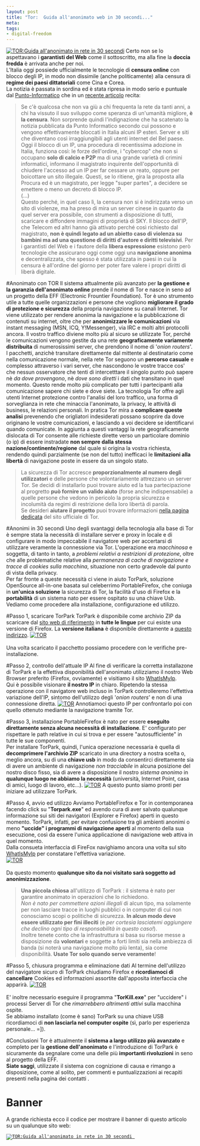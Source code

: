 ```yaml
--- 
layout: post
title: "Tor:  Guida all'anonimato web in 30 secondi..."
meta: 
tags:
- digital-freedom
---
```

[![TOR:Guida all'anonimato in rete in 30 secondi](http://www.lastknight.com/download/tor_banner.png)](http://www.lastknight.com/tor/)
Certo non se lo aspettavano i **garantisti del Web** come il sottoscritto, ma alla fine la **doccia fredda** è arrivata anche per noi.  
L'Italia oggi possiede ufficialmente le tecnologie di<strong> censura online</strong> con blocco degli IP, in modo non dissimile (anche politicamente) alla censura di <strong>regime dei paesi dittatoriali</strong> come Cina e Corea.  
La notizia è passata in sordina ed è stata ripresa in modo serio e puntuale dal [Punto-Informatico](http://punto-informatico.it/p.asp?i=57671&r=PI) che in un [recente articolo](http://punto-informatico.it/p.asp?i=57671&r=PI) recita:
> Se c'è qualcosa che non va giù a chi frequenta la rete da tanti anni, a chi ha vissuto il suo sviluppo come speranza di un'umanità migliore, <strong>è la censura</strong>. Non sorprende quindi l'indignazione che ha scatenato la notizia pubblicata da Punto Informatico secondo cui possono e vengono effettivamente bloccati in Italia alcuni IP esteri. Server e siti che diventano così irraggiungibili agli utenti internet del Bel paese.<br>
> Oggi il blocco di un IP, una procedura di recentissima adozione in Italia, funziona così: le forze dell'ordine, i "cybercop" che non si occupano <strong>solo di calcio e P2P</strong> ma di una grande varietà di crimini informatici, informano il magistrato inquirente dell'opportunità di chiudere l'accesso ad un IP per far cessare un reato, oppure per boicottare un sito illegale. Questi, se lo ritiene, gira la proposta alla Procura ed è un magistrato, per legge "super partes", a decidere se emettere o meno un decreto di blocco IP.<br>
> (...)<br>
>Questo perché, in quel caso lì, la censura non si è indirizzata verso un sito di violenze, ma ha preso di mira un server cinese in quanto da quel server era possibile, con strumenti a disposizione di tutti, scaricare e diffondere immagini di proprietà di SKY. Il blocco dell'IP, che Telecom ed altri hanno già attivato perché così richiesto dal magistrato, <strong>non è quindi legato ad un abietto caso di violenza su bambini ma ad una questione di diritti d'autore e diritti televisivi</strong>.
Per i garantisti del Web e i fautore della **libera espressione** esistono però tecnologie che assicurano oggi come oggi una **navigazione anonima** e decentralizzata, che spesso è stata utilizzata in paesi in cui la censura è all'ordine del giorno per poter fare valere i propri diritti di liberà digitale.

#Anonimato con TOR
Il sistema attualmente più avanzato per **la gestione e la garanzia dell'anonimato online** prende il nome di Tor e nasce in seno ad un progetto della EFF (Electronic Frountier Foundation).
Tor è uno strumento utile a tutte quelle organizzazioni e persone che vogliono **migliorare il grado di protezione e sicurezza** della propria navigazione su canali Internet. Tor viene utilizzato per rendere anonima la navigazione e la pubblicazione di contenuti su internet, oltre che per **anonimizzare le comunicazioni** via instant messaging (MSN, ICQ, Y!Messenger), via IRC e molti altri protocolli ancora. 
Il vostro traffico diviene molto più al sicuro se utilizzate Tor, perché le comunicazioni vengono gestite da una rete **geograficamente variamente distribuita** di numerosissimi server, che prendono il nome di '*onion routers*'. I pacchetti, anzichè transitare direttamente dal mittente al destinatario come nella comunicazione normale, nella rete Tor seguono un **percorso casuale** e complesso attraverso i vari server, che nascondono le vostre tracce cos' che nessun osservatore che tenti di intercetttare il singolo punto può sapere nè *da dove provengono*, nè *dove sono diretti* i dati che transitano in quel momento. 
Questo rende molto più complicato per tutti i partecipanti alla comunicazione sapere chi siete e dove siete. La tecnologia Tor offre agli utenti Internet protezione contro l'analisi del loro traffico, una forma di sorveglianza in rete che minaccia l'anonimato, la privacy, le attività di business, le relazioni personali.
In pratica Tor mira a **complicare queste analisi** prevenendo che origliatori indesiderati possano scoprire da dove originano le vostre comunicazioni, e lasciando a voi decidere se identificarvi quando comunicate. In aggiunta a questi vantaggi la rete geograficamente dislocata di Tor consente alle richieste dirette verso un particolare dominio (o ip) di essere instradate **non sempre dalla stessa nazione/continente/regione** dal quale si origina la vostra richiesta, rendendo quindi parzialmente (se non del tutto) inefficaci le **limitazioni alla libertà** di navigazione poste in essere da un singolo stato.
> La sicurezza di Tor accresce **proporzionalmente al numero degli utilizzatori** e delle persone che volontariamente attrezzano un server Tor. Se decidi di installarlo puoi trovare aiuto ed la tua partecipazione al progretto **può fornire un valido aiuto** (forse anche indispensabile) a quelle persone che vedono in pericolo la propria sicurezza e incolumità da regimi di restrizione della loro libertà di parola.<br>
> Se desideri **aiutare il progetto** puoi trovare informazioni [nella pagina dedicata](http://tor.eff.org/volunteer.html.it) del sito ufficiale di Tor.

#Anonimi in 30 secondi
Uno degli svantaggi della tecnologia alla base di Tor è sempre stata la necessità di installare server e proxy in locale e di configurare in modo impeccabile il navigatore web per accertarsi di utilizzare veramente la connessione via Tor.
L'operazione era *macchinosa* e soggetta, di tanto in tanto, a *problemi relativi a restrizioni di protezione*, oltre che alle problematiche relative alla *permanenza di cache di navigazione e tracce di cookies sulla macchina*, situazione non certo gradevole dal punto di vista della privacy.  
Per far fronte a queste necessità ci viene in aiuto TorPark, soluzione OpenSource all-in-one basata sul celeberrimo PortableFirefox, che coniuga in **un'unica soluzione** la sicurezza di Tor, la facilità d'uso di Firefox e la **portabilità** di un sistema nato per essere ospitato su una chiave Usb.
Vediamo come procedere alla installazione, configurazione ed utilizzo.

#Passo 1, scaricare TorPark
TorPark è disponibile come archivio ZIP da scaricare dal [sito web di riferimento](http://www.freehaven.net/~arrakis/) in **tutte le lingue** per cui esiste una versione di Firefox. La **versione italiana** è disponibile direttamente a [questo indirizzo](http://www.freehaven.net/~arrakis/release/torpark_italian.zip).
[![TOR](/download/thumb-20060205_tor_1.jpg)](http://www.lastknight.com/download/20060205_tor_1.jpg)<br><br>
Una volta scaricato il pacchetto possiamo procedere con le verifiche pre-installazione.

#Passo 2, controllo dell'attuale IP
Al fine di verificare la corretta installazone di TorPark e la effettiva disponibilità dell'anonimato utilizziamo il nostro Web Browser preferito (Firefox, ovviamente) e visitiamo il sito [WhatIsMyIp](http://www.whatismyip.com).  
Qui è possibile visionare **il nostro IP** in chiaro. Ripetendo la stessa operazione con il navigatore web incluso in TorPark controlleremo l'effettiva variazione dell'IP, sintomo dell'utilizzo degli '*onion routers*' e non di una connessione diretta.
[![TOR](/download/thumb-20060205_tor_2.jpg)](http://www.lastknight.com/download/20060205_tor_2.jpg)
Annotiamoci questo IP per confrontarlo poi con quello ottenuto mediante la navigazione tramite Tor.

#Passo 3, installazione
PortableFirefox è nato per essere **eseguito direttamente senza alcuna necessità di installazione**. E' configurato per rispettare le path relative in cui si trova e per essere "autosufficiente" in tutte le sue componenti.  
Per installare TorPark, quindi, l'unica operazione necessaria è quella di **decomprimere l'archivio ZIP** scaricato in una directory a nostra scelta o, meglio ancora, su di una **chiave usb** in modo da consentirci direttamente sia di avere un ambiente di navigazione *non tracciabile* in alcuna posizione del nostro disco fisso, sia di avere a disposizione il nostro *sistema anonimo* in **qualunque luogo ne abbiamo la necessità** (università, Internet Point, casa di amici, luogo di lavoro, etc...).
[![TOR](/download/thumb-20060205_tor_3.jpg)](http://www.lastknight.com/download/20060205_tor_3.jpg) 
A questo punto siamo pronti per iniziare ad utilizzare TorPark.

#Passo 4, avvio ed utilizzo
Avviamo PortableFirefox e Tor in contemporanea facendo click su "**Torpark.exe**" ed avendo cura di aver salvato qualunque informazione sui siti dei navigatori (Explorer e Firefox) aperti in questo momento. TorPark, infatti, per evitare confusione tra gli ambienti anonimi o meno **"uccide" i programmi di navigazione aperti** al momento della sua esecuzione, così da essere l'unica applicazione di navigazione web attiva in quel momento.  
Dalla consueta interfaccia di FireFox navighiamo ancora una volta sul sito  [WhatIsMyIp](http://www.whatismyip.com) per constatare l'effettiva variazione.  
[![TOR](/download/thumb-20060205_tor_4.jpg)](http://www.lastknight.com/download/20060205_tor_4.jpg)  <br><br>
Da questo momento **qualunque sito da noi visitato sarà soggetto ad anonimizzazione**.
> **Una piccola chiosa** all'utilizzo di TorPark : il sistema è nato per garantire anonimato in operazioni che lo richiedono.<br>
> *Non è nato per commettere azioni illegali* di alcun tipo, ma solamente per non lasciare tracce in luoghi pubblici o in computer di cui non conosciamo scopi o politiche di sicurezza. **In alcun modo deve essere utilizzato per fini illeciti** (e *per cortesia lasciatemi aggiungere che declino ogni tipo di responsabilità in questo caso!*).<br>
> Inoltre tenete conto che la infrastruttura si basa su risorse messe a disposizione da **volontari** e soggette a forti limiti sia nella ambiezza di banda (si noterà una navigazione molto più lenta), sia come disponibilità. **Usate Tor solo quando serve veramente**!

#Passo 5, chiusura programma e eliminazione dati
Al termine dell'utilizzo del navigatore sicuro di TorPark chiudiamo Firefox e **ricordiamoci di cancellare** Cookies ed informazioni assortite dall'apposita interfaccia che apparirà.
[![TOR](/download/thumb-20060205_tor_5.jpg)](http://www.lastknight.com/download/20060205_tor_5.jpg)  <br><br>
E' inoltre necessario eseguire il programma "**TorKill.exe**" per "uccidere" i processi Server di Tor che *rimarrebbero altrimenti attivi* sulla macchina ospite.  
Se abbiamo installato (come è sano) TorPark su una chiave USB ricordiamoci di **non lasciarla nel computer ospite** (sì, parlo per esperienza personale... =]).

#Conclusioni
Tor è attualmente il **sistema a largo utilizzo più avanzato** e completo per la **gestione dell'anonimato** e l'introduzione di TorPark è sicuramente da segnalare come una delle più **importanti rivoluzioni** in seno al progetto della EFF.  
**Siate saggi**, utilizzate il sistema con cognizione di causa e rimango a disposizione, come al solito, per commenti e puntualizzazioni ai recapiti presenti nella pagina dei contatti .

# Banner
A grande richiesta ecco il codice per mostrare il banner di questo articolo su un qualunque sito web:
<code lang="html">
<a href="http://www.lastknight.com/tor/">
  <img src="http://www.lastknight.com/download/tor_banner.png"
      alt="TOR:Guida all'anonimato in rete in 30 secondi"/>
</a>
</code> 
